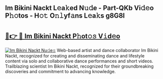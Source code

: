 ## Im Bikini Nackt L𝚎a𝚔ed N𝚞𝚍e - Part-QKb Vi𝚍𝚎o P𝚑𝚘tos - H𝚘𝚝 O𝚗𝚕yf𝚊ns L𝚎a𝚔s g8G8l

# <h2><a href="http://kfbpfb.oniu.top/?m=Im+Bikini+Nackt">🔗👉 🔴 Im Bikini Nackt P𝚑ot𝚘𝚜 V𝚒d𝚎o</a></h2>

[![Im Bikini Nackt Nu𝚍e𝚜](https://i.imgur.com/0qMVB7G.gif)](http://kfbpfb.oniu.top/?m=Im+Bikini+Nackt)
Web-based artist and dance collaborator Im Bikini Nackt, recognized for creating and disseminating dance and lifestyle content via solo and collaborative dance performances and short videos. Trailblazing scientist Im Bikini Nackt, recognized for their groundbreaking discoveries and commitment to advancing knowledge.  
